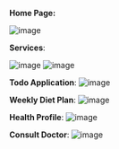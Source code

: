 **Home Page:**

![image](https://github.com/Aditya-dnvks/kratin-app-assignment/assets/115411253/03230894-20ca-4b0f-8c01-af9e55c70349)


**Services**:

![image](https://github.com/Aditya-dnvks/kratin-app-assignment/assets/115411253/993b69c3-44f9-4971-a39a-841a5ff7f00c)
![image](https://github.com/Aditya-dnvks/kratin-app-assignment/assets/115411253/43a37313-faf6-4881-98d8-7b0deba19f70)


**Todo Application**:
![image](https://github.com/Aditya-dnvks/kratin-app-assignment/assets/115411253/fe6d74a3-330c-469a-8d2e-52ee6d28b0d8)


**Weekly Diet Plan**:
![image](https://github.com/Aditya-dnvks/kratin-app-assignment/assets/115411253/586ead10-9382-462d-8bbb-0cfd573bfcda)


**Health Profile**:
![image](https://github.com/Aditya-dnvks/kratin-app-assignment/assets/115411253/398749d5-a7d9-445b-92c1-a15af1126cf5)


**Consult Doctor**:
![image](https://github.com/Aditya-dnvks/kratin-app-assignment/assets/115411253/95981e83-d4e6-4d8c-a458-b2b353154ee4)


